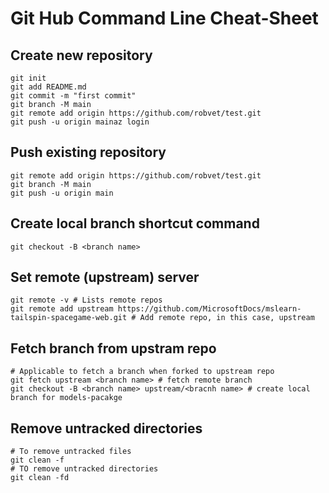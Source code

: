 # Git Hub Command Line Cheat-Sheet

## Create new repository
```
git init
git add README.md
git commit -m "first commit"
git branch -M main
git remote add origin https://github.com/robvet/test.git
git push -u origin mainaz login
```

## Push existing repository
```
git remote add origin https://github.com/robvet/test.git
git branch -M main
git push -u origin main
```

## Create local branch shortcut command
```
git checkout -B <branch name>
```

## Set remote (upstream) server
```
git remote -v # Lists remote repos 
git remote add upstream https://github.com/MicrosoftDocs/mslearn-tailspin-spacegame-web.git # Add remote repo, in this case, upstream
```

## Fetch branch from upstram repo
```
# Applicable to fetch a branch when forked to upstream repo
git fetch upstream <branch name> # fetch remote branch
git checkout -B <branch name> upstream/<bracnh name> # create local branch for models-pacakge
```

## Remove untracked directories
```
# To remove untracked files
git clean -f
# TO remove untracked directories
git clean -fd
```

